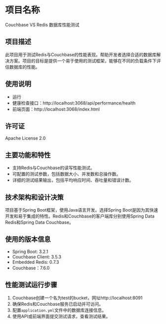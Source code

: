 # 项目名称

Couchbase VS Redis 数据库性能测试

## 项目描述

此项目用于测试Redis与Couchbase的性能表现。帮助开发者选择合适的数据库解决方案。项目的目标是提供一个易于使用的测试框架，能够在不同的负载条件下评估数据库的性能。

## 使用说明

- 运行
- 健康检查接口：http://localhost:3068/api/performance/health
- 前端页面：http://localhost:3068/index.html

## 许可证

Apache License 2.0

## 主要功能和特性

- 支持Redis与Couchbase的读写性能测试。
- 可配置的测试参数，包括数据大小、并发数和总操作数。
- 详细的测试结果输出，包括平均响应时间、吞吐量和错误计数。

## 技术架构和设计决策

项目基于Spring Boot框架，使用Java语言开发。选择Spring Boot是因为其快速开发和易于集成的特性。Redis和Couchbase的客户端库分别使用Spring Data Redis和Spring Data Couchbase。

## 使用的版本信息

- Spring Boot: 3.2.1
- Couchbase Client: 3.5.3
- Embedded Redis: 0.7.3
- Couchbase：7.6.0

## 性能测试运行步骤
1. Couchbase创建一个名为test的bucket，网址http://localhost:8091
2. 确保Redis和Couchbase服务已启动并可访问。
3. 配置`application.yml`文件中的数据库连接信息。
4. 使用API或前端界面提交测试请求，查看测试结果。
